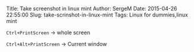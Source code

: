 Title: Take screenshot in linux mint
Author: SergeM
Date: 2015-04-26 22:55:00
Slug: take-scrinshot-in-linux-mint
Tags: Linux for dummies,linux mint

`Ctrl+PrintScreen` -> whole screen

`Ctrl+Alt+PrintScreen` -> Current window

